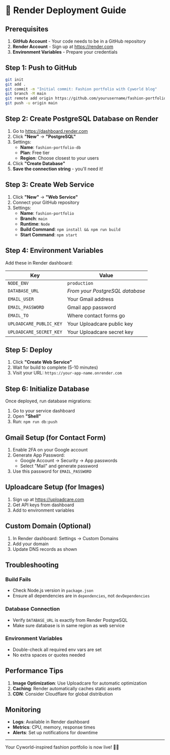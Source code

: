 # 🚀 Render Deployment Guide

## Prerequisites

1. **GitHub Account** - Your code needs to be in a GitHub repository
2. **Render Account** - Sign up at https://render.com
3. **Environment Variables** - Prepare your credentials

## Step 1: Push to GitHub

```bash
git init
git add .
git commit -m "Initial commit: Fashion portfolio with Cyworld blog"
git branch -M main
git remote add origin https://github.com/yourusername/fashion-portfolio.git
git push -u origin main
```

## Step 2: Create PostgreSQL Database on Render

1. Go to https://dashboard.render.com
2. Click **"New"** → **"PostgreSQL"**
3. Settings:
   - **Name**: `fashion-portfolio-db`
   - **Plan**: Free tier
   - **Region**: Choose closest to your users
4. Click **"Create Database"**
5. **Save the connection string** - you'll need it!

## Step 3: Create Web Service

1. Click **"New"** → **"Web Service"**
2. Connect your GitHub repository
3. Settings:
   - **Name**: `fashion-portfolio`
   - **Branch**: `main`
   - **Runtime**: `Node`
   - **Build Command**: `npm install && npm run build`
   - **Start Command**: `npm start`

## Step 4: Environment Variables

Add these in Render dashboard:

| Key | Value |
|-----|-------|
| `NODE_ENV` | `production` |
| `DATABASE_URL` | *From your PostgreSQL database* |
| `EMAIL_USER` | Your Gmail address |
| `EMAIL_PASSWORD` | Gmail app password |
| `EMAIL_TO` | Where contact forms go |
| `UPLOADCARE_PUBLIC_KEY` | Your Uploadcare public key |
| `UPLOADCARE_SECRET_KEY` | Your Uploadcare secret key |

## Step 5: Deploy

1. Click **"Create Web Service"**
2. Wait for build to complete (5-10 minutes)
3. Visit your URL: `https://your-app-name.onrender.com`

## Step 6: Initialize Database

Once deployed, run database migrations:

1. Go to your service dashboard
2. Open **"Shell"** 
3. Run: `npm run db:push`

## Gmail Setup (for Contact Form)

1. Enable 2FA on your Google account
2. Generate App Password:
   - Google Account → Security → App passwords
   - Select "Mail" and generate password
3. Use this password for `EMAIL_PASSWORD`

## Uploadcare Setup (for Images)

1. Sign up at https://uploadcare.com
2. Get API keys from dashboard
3. Add to environment variables

## Custom Domain (Optional)

1. In Render dashboard: Settings → Custom Domains
2. Add your domain
3. Update DNS records as shown

## Troubleshooting

### Build Fails
- Check Node.js version in `package.json`
- Ensure all dependencies are in `dependencies`, not `devDependencies`

### Database Connection
- Verify `DATABASE_URL` is exactly from Render PostgreSQL
- Make sure database is in same region as web service

### Environment Variables
- Double-check all required env vars are set
- No extra spaces or quotes needed

## Performance Tips

1. **Image Optimization**: Use Uploadcare for automatic optimization
2. **Caching**: Render automatically caches static assets
3. **CDN**: Consider Cloudflare for global distribution

## Monitoring

- **Logs**: Available in Render dashboard
- **Metrics**: CPU, memory, response times
- **Alerts**: Set up notifications for downtime

---

Your Cyworld-inspired fashion portfolio is now live! 🌸✨

